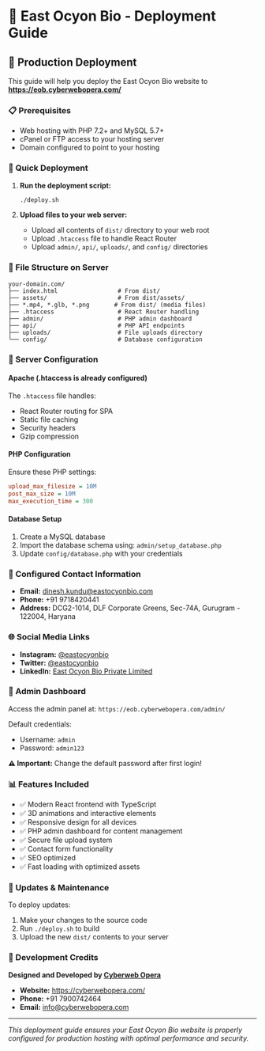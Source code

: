 # 🧬 East Ocyon Bio - Deployment Guide

## 🎯 Production Deployment

This guide will help you deploy the East Ocyon Bio website to **https://eob.cyberwebopera.com/**

### 📋 Prerequisites

- Web hosting with PHP 7.2+ and MySQL 5.7+
- cPanel or FTP access to your hosting server
- Domain configured to point to your hosting

### 🚀 Quick Deployment

1. **Run the deployment script:**
   ```bash
   ./deploy.sh
   ```

2. **Upload files to your web server:**
   - Upload all contents of `dist/` directory to your web root
   - Upload `.htaccess` file to handle React Router
   - Upload `admin/`, `api/`, `uploads/`, and `config/` directories

### 📁 File Structure on Server

```
your-domain.com/
├── index.html                 # From dist/
├── assets/                    # From dist/assets/
├── *.mp4, *.glb, *.png       # From dist/ (media files)
├── .htaccess                  # React Router handling
├── admin/                     # PHP admin dashboard
├── api/                       # PHP API endpoints
├── uploads/                   # File uploads directory
└── config/                    # Database configuration
```

### 🔧 Server Configuration

#### Apache (.htaccess is already configured)
The `.htaccess` file handles:
- React Router routing for SPA
- Static file caching
- Security headers
- Gzip compression

#### PHP Configuration
Ensure these PHP settings:
```ini
upload_max_filesize = 10M
post_max_size = 10M
max_execution_time = 300
```

#### Database Setup
1. Create a MySQL database
2. Import the database schema using: `admin/setup_database.php`
3. Update `config/database.php` with your credentials

### 📱 Configured Contact Information

- **Email:** dinesh.kundu@eastocyonbio.com
- **Phone:** +91 9718420441  
- **Address:** DCG2-1014, DLF Corporate Greens, Sec-74A, Gurugram - 122004, Haryana

### 🌐 Social Media Links

- **Instagram:** [@eastocyonbio](https://www.instagram.com/eastocyonbio/)
- **Twitter:** [@eastocyonbio](https://twitter.com/eastocyonbio)
- **LinkedIn:** [East Ocyon Bio Private Limited](https://www.linkedin.com/company/east-ocyon-bio-private-limited/)

### 🔐 Admin Dashboard

Access the admin panel at: `https://eob.cyberwebopera.com/admin/`

Default credentials:
- Username: `admin`
- Password: `admin123`

**⚠️ Important:** Change the default password after first login!

### 📊 Features Included

- ✅ Modern React frontend with TypeScript
- ✅ 3D animations and interactive elements
- ✅ Responsive design for all devices
- ✅ PHP admin dashboard for content management
- ✅ Secure file upload system
- ✅ Contact form functionality
- ✅ SEO optimized
- ✅ Fast loading with optimized assets

### 🔄 Updates & Maintenance

To deploy updates:
1. Make your changes to the source code
2. Run `./deploy.sh` to build
3. Upload the new `dist/` contents to your server

### 🏢 Development Credits

**Designed and Developed by [Cyberweb Opera](https://cyberwebopera.com/)**

- **Website:** https://cyberwebopera.com/
- **Phone:** +91 7900742464
- **Email:** info@cyberwebopera.com

---

*This deployment guide ensures your East Ocyon Bio website is properly configured for production hosting with optimal performance and security.* 